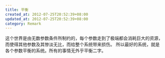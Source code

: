 ```yaml
---
title: 平衡
created_at: 2012-07-25T20:52:39+08:00
updated_at: 2012-07-25T20:52:39+08:00
category: Remark
---
```


这个世界是由无数参数条件所制约的，每个参数走到了极端都会消耗巨大的资源，而使得其他参数及其惨淡无比，而给整个系统带来损伤。
所以最好的系统，就是各个参数平衡的系统。所有的事情无外乎平衡二字。
